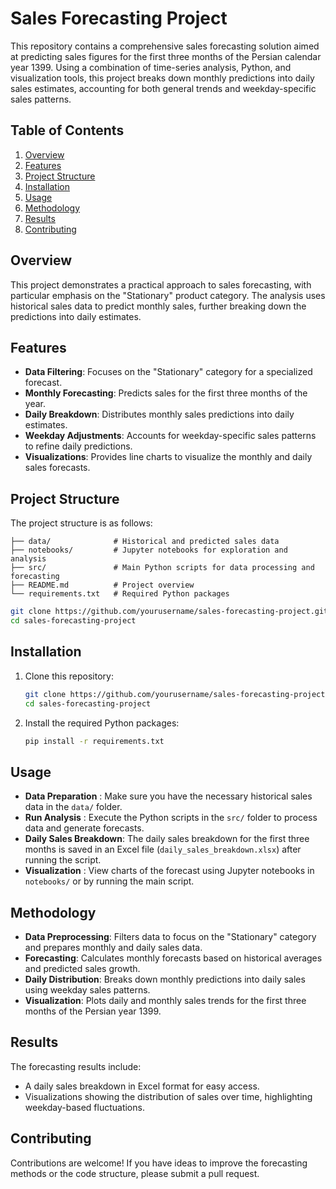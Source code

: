 # Sales Forecasting Project

This repository contains a comprehensive sales forecasting solution aimed at predicting sales figures for the first three months of the Persian calendar year 1399. Using a combination of time-series analysis, Python, and visualization tools, this project breaks down monthly predictions into daily sales estimates, accounting for both general trends and weekday-specific sales patterns.

## Table of Contents
1. [Overview](#overview)
2. [Features](#features)
3. [Project Structure](#project-structure)
4. [Installation](#installation)
5. [Usage](#usage)
6. [Methodology](#methodology)
7. [Results](#results)
8. [Contributing](#contributing)

## Overview
This project demonstrates a practical approach to sales forecasting, with particular emphasis on the "Stationary" product category. The analysis uses historical sales data to predict monthly sales, further breaking down the predictions into daily estimates.

## Features
- **Data Filtering**: Focuses on the "Stationary" category for a specialized forecast.
- **Monthly Forecasting**: Predicts sales for the first three months of the year.
- **Daily Breakdown**: Distributes monthly sales predictions into daily estimates.
- **Weekday Adjustments**: Accounts for weekday-specific sales patterns to refine daily predictions.
- **Visualizations**: Provides line charts to visualize the monthly and daily sales forecasts.

## Project Structure
The project structure is as follows:

```
├── data/              # Historical and predicted sales data
├── notebooks/         # Jupyter notebooks for exploration and analysis
├── src/               # Main Python scripts for data processing and forecasting
├── README.md          # Project overview
└── requirements.txt   # Required Python packages
```

```bash
git clone https://github.com/yourusername/sales-forecasting-project.git
cd sales-forecasting-project
```

## Installation
1. Clone this repository:
   ```bash
   git clone https://github.com/yourusername/sales-forecasting-project.git
   cd sales-forecasting-project
   ```
2. Install the required Python packages:
   ```bash
   pip install -r requirements.txt
   ```
## Usage
 * **Data Preparation** : Make sure you have the necessary historical sales data in the ```data/``` folder.
 * **Run Analysis** : Execute the Python scripts in the ```src/``` folder to process data and generate forecasts.
 * **Daily Sales Breakdown**: The daily sales breakdown for the first three months is saved in an Excel file (```daily_sales_breakdown.xlsx```) after running the script.
 * **Visualization** : View charts of the forecast using Jupyter notebooks in ```notebooks/``` or by running the main script.

## Methodology
* **Data Preprocessing**: Filters data to focus on the "Stationary" category and prepares monthly and daily sales data.
* **Forecasting**: Calculates monthly forecasts based on historical averages and predicted sales growth.
* **Daily Distribution**: Breaks down monthly predictions into daily sales using weekday sales patterns.
* **Visualization**: Plots daily and monthly sales trends for the first three months of the Persian year 1399.

## Results
The forecasting results include:

* A daily sales breakdown in Excel format for easy access.
* Visualizations showing the distribution of sales over time, highlighting weekday-based fluctuations.

## Contributing
Contributions are welcome! If you have ideas to improve the forecasting methods or the code structure, please submit a pull request.
